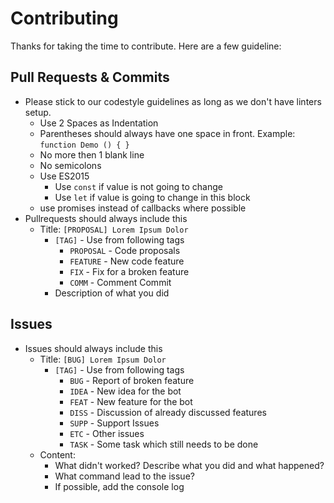 # Contributing

Thanks for taking the time to contribute.  Here are a few guideline:

## Pull Requests & Commits
* Please stick to our codestyle guidelines as long as we don't have linters setup.
  * Use 2 Spaces as Indentation 
  * Parentheses should always have one space in front. Example: `function Demo () { }`
  * No more then 1 blank line
  * No semicolons
  * Use ES2015
    * Use `const` if value is not going to change
    * Use `let` if value is going to change in this block
  * use promises instead of callbacks where possible
* Pullrequests should always include this
  * Title: `[PROPOSAL] Lorem Ipsum Dolor`
    * `[TAG]` - Use from following tags
      * `PROPOSAL` - Code proposals
      * `FEATURE` - New code feature
      * `FIX` - Fix for a broken feature
      * `COMM` - Comment Commit
    * Description of what you did

## Issues
* Issues should always include this
  * Title: `[BUG] Lorem Ipsum Dolor`
    * `[TAG]` - Use from following tags
      * `BUG` - Report of broken feature
      * `IDEA` - New idea for the bot
      * `FEAT` - New feature for the bot
      * `DISS` - Discussion of already discussed features
      * `SUPP` - Support Issues
      * `ETC` - Other issues
      * `TASK` - Some task which still needs to be done
  * Content:
    * What didn't worked? Describe what you did and what happened?
    * What command lead to the issue?
    * If possible, add the console log
